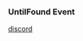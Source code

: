 
### UntilFound Event

[discord](https://discord.com/channels/601130461678272522/683070703716925568/944366888362852502)
